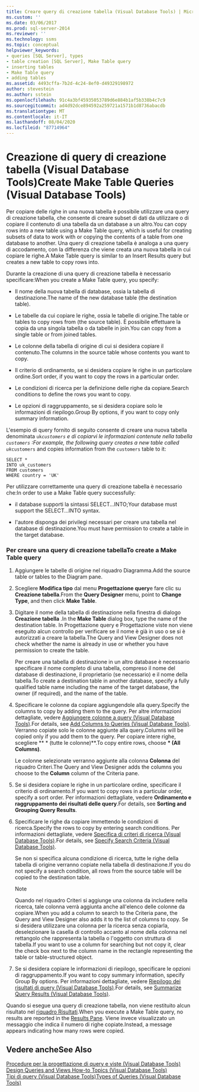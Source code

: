```yaml
---
title: Creare query di creazione tabella (Visual Database Tools) | Microsoft Docs
ms.custom: ''
ms.date: 03/06/2017
ms.prod: sql-server-2014
ms.reviewer: ''
ms.technology: ssms
ms.topic: conceptual
helpviewer_keywords:
- queries [SQL Server], types
- table creation [SQL Server], Make Table query
- inserting tables
- Make Table query
- adding tables
ms.assetid: 4493cffa-7b2d-4c24-8ef0-d49329198972
author: stevestein
ms.author: sstein
ms.openlocfilehash: 91c4a3bf45935053789d6e884b1af5b338b4c7c9
ms.sourcegitcommit: ad4d92dce894592a259721a1571b1d8736abacdb
ms.translationtype: MT
ms.contentlocale: it-IT
ms.lasthandoff: 08/04/2020
ms.locfileid: "87714964"
---
```

# <a name="create-make-table-queries-visual-database-tools"></a><span data-ttu-id="fc6df-102">Creazione di query di creazione tabella (Visual Database Tools)</span><span class="sxs-lookup"><span data-stu-id="fc6df-102">Create Make Table Queries (Visual Database Tools)</span></span>
  <span data-ttu-id="fc6df-103">Per copiare delle righe in una nuova tabella è possibile utilizzare una query di creazione tabella, che consente di creare subset di dati da utilizzare o di copiare il contenuto di una tabella da un database a un altro.</span><span class="sxs-lookup"><span data-stu-id="fc6df-103">You can copy rows into a new table using a Make Table query, which is useful for creating subsets of data to work with or copying the contents of a table from one database to another.</span></span> <span data-ttu-id="fc6df-104">Una query di creazione tabella è analoga a una query di accodamento, con la differenza che viene creata una nuova tabella in cui copiare le righe.</span><span class="sxs-lookup"><span data-stu-id="fc6df-104">A Make Table query is similar to an Insert Results query but creates a new table to copy rows into.</span></span>  
  
 <span data-ttu-id="fc6df-105">Durante la creazione di una query di creazione tabella è necessario specificare:</span><span class="sxs-lookup"><span data-stu-id="fc6df-105">When you create a Make Table query, you specify:</span></span>  
  
-   <span data-ttu-id="fc6df-106">Il nome della nuova tabella di database, ossia la tabella di destinazione.</span><span class="sxs-lookup"><span data-stu-id="fc6df-106">The name of the new database table (the destination table).</span></span>  
  
-   <span data-ttu-id="fc6df-107">Le tabelle da cui copiare le righe, ossia le tabelle di origine.</span><span class="sxs-lookup"><span data-stu-id="fc6df-107">The table or tables to copy rows from (the source table).</span></span> <span data-ttu-id="fc6df-108">È possibile effettuare la copia da una singola tabella o da tabelle in join.</span><span class="sxs-lookup"><span data-stu-id="fc6df-108">You can copy from a single table or from joined tables.</span></span>  
  
-   <span data-ttu-id="fc6df-109">Le colonne della tabella di origine di cui si desidera copiare il contenuto.</span><span class="sxs-lookup"><span data-stu-id="fc6df-109">The columns in the source table whose contents you want to copy.</span></span>  
  
-   <span data-ttu-id="fc6df-110">Il criterio di ordinamento, se si desidera copiare le righe in un particolare ordine.</span><span class="sxs-lookup"><span data-stu-id="fc6df-110">Sort order, if you want to copy the rows in a particular order.</span></span>  
  
-   <span data-ttu-id="fc6df-111">Le condizioni di ricerca per la definizione delle righe da copiare.</span><span class="sxs-lookup"><span data-stu-id="fc6df-111">Search conditions to define the rows you want to copy.</span></span>  
  
-   <span data-ttu-id="fc6df-112">Le opzioni di raggruppamento, se si desidera copiare solo le informazioni di riepilogo.</span><span class="sxs-lookup"><span data-stu-id="fc6df-112">Group By options, if you want to copy only summary information.</span></span>  
  
 <span data-ttu-id="fc6df-113">L'esempio di query fornito di seguito consente di creare una nuova tabella denominata `uk`_`customers` e di copiarvi le informazioni contenute nella tabella `customers` :</span><span class="sxs-lookup"><span data-stu-id="fc6df-113">For example, the following query creates a new table called `uk`_`customers` and copies information from the `customers` table to it:</span></span>  
  
```  
SELECT *   
INTO uk_customers  
FROM customers  
WHERE country = 'UK'  
```  
  
 <span data-ttu-id="fc6df-114">Per utilizzare correttamente una query di creazione tabella è necessario che:</span><span class="sxs-lookup"><span data-stu-id="fc6df-114">In order to use a Make Table query successfully:</span></span>  
  
-   <span data-ttu-id="fc6df-115">il database supporti la sintassi SELECT...INTO;</span><span class="sxs-lookup"><span data-stu-id="fc6df-115">Your database must support the SELECT...INTO syntax.</span></span>  
  
-   <span data-ttu-id="fc6df-116">l'autore disponga dei privilegi necessari per creare una tabella nel database di destinazione.</span><span class="sxs-lookup"><span data-stu-id="fc6df-116">You must have permission to create a table in the target database.</span></span>  
  
### <a name="to-create-a-make-table-query"></a><span data-ttu-id="fc6df-117">Per creare una query di creazione tabella</span><span class="sxs-lookup"><span data-stu-id="fc6df-117">To create a Make Table query</span></span>  
  
1.  <span data-ttu-id="fc6df-118">Aggiungere le tabelle di origine nel riquadro Diagramma.</span><span class="sxs-lookup"><span data-stu-id="fc6df-118">Add the source table or tables to the Diagram pane.</span></span>  
  
2.  <span data-ttu-id="fc6df-119">Scegliere **Modifica tipo** dal menu **Progettazione query**e fare clic su **Creazione tabella**.</span><span class="sxs-lookup"><span data-stu-id="fc6df-119">From the **Query Designer** menu, point to **Change Type**, and then click **Make Table**.</span></span>  
  
3.  <span data-ttu-id="fc6df-120">Digitare il nome della tabella di destinazione nella finestra di dialogo **Creazione tabella** .</span><span class="sxs-lookup"><span data-stu-id="fc6df-120">In the **Make Table** dialog box, type the name of the destination table.</span></span> <span data-ttu-id="fc6df-121">In Progettazione query e Progettazione viste non viene eseguito alcun controllo per verificare se il nome è già in uso o se si è autorizzati a creare la tabella.</span><span class="sxs-lookup"><span data-stu-id="fc6df-121">The Query and View Designer does not check whether the name is already in use or whether you have permission to create the table.</span></span>  
  
     <span data-ttu-id="fc6df-122">Per creare una tabella di destinazione in un altro database è necessario specificare il nome completo di una tabella, compreso il nome del database di destinazione, il proprietario (se necessario) e il nome della tabella.</span><span class="sxs-lookup"><span data-stu-id="fc6df-122">To create a destination table in another database, specify a fully qualified table name including the name of the target database, the owner (if required), and the name of the table.</span></span>  
  
4.  <span data-ttu-id="fc6df-123">Specificare le colonne da copiare aggiungendole alla query.</span><span class="sxs-lookup"><span data-stu-id="fc6df-123">Specify the columns to copy by adding them to the query.</span></span> <span data-ttu-id="fc6df-124">Per altre informazioni dettagliate, vedere [Aggiungere colonne a query &#40;Visual Database Tools&#41;](visual-database-tools.md).</span><span class="sxs-lookup"><span data-stu-id="fc6df-124">For details, see [Add Columns to Queries &#40;Visual Database Tools&#41;](visual-database-tools.md).</span></span> <span data-ttu-id="fc6df-125">Verranno copiate solo le colonne aggiunte alla query.</span><span class="sxs-lookup"><span data-stu-id="fc6df-125">Columns will be copied only if you add them to the query.</span></span> <span data-ttu-id="fc6df-126">Per copiare intere righe, scegliere \*\* \* (tutte le colonne)\*\*.</span><span class="sxs-lookup"><span data-stu-id="fc6df-126">To copy entire rows, choose **\* (All Columns)**.</span></span>  
  
     <span data-ttu-id="fc6df-127">Le colonne selezionate verranno aggiunte alla colonna **Colonna** del riquadro Criteri.</span><span class="sxs-lookup"><span data-stu-id="fc6df-127">The Query and View Designer adds the columns you choose to the **Column** column of the Criteria pane.</span></span>  
  
5.  <span data-ttu-id="fc6df-128">Se si desidera copiare le righe in un particolare ordine, specificare il criterio di ordinamento.</span><span class="sxs-lookup"><span data-stu-id="fc6df-128">If you want to copy rows in a particular order, specify a sort order.</span></span> <span data-ttu-id="fc6df-129">Per informazioni dettagliate, vedere **Ordinamento e raggruppamento dei risultati delle query**.</span><span class="sxs-lookup"><span data-stu-id="fc6df-129">For details, see **Sorting and Grouping Query Results**.</span></span>  
  
6.  <span data-ttu-id="fc6df-130">Specificare le righe da copiare immettendo le condizioni di ricerca.</span><span class="sxs-lookup"><span data-stu-id="fc6df-130">Specify the rows to copy by entering search conditions.</span></span> <span data-ttu-id="fc6df-131">Per informazioni dettagliate, vedere [Specifica di criteri di ricerca &#40;Visual Database Tools&#41;](specify-search-criteria-visual-database-tools.md).</span><span class="sxs-lookup"><span data-stu-id="fc6df-131">For details, see [Specify Search Criteria &#40;Visual Database Tools&#41;](specify-search-criteria-visual-database-tools.md).</span></span>  
  
     <span data-ttu-id="fc6df-132">Se non si specifica alcuna condizione di ricerca, tutte le righe della tabella di origine verranno copiate nella tabella di destinazione.</span><span class="sxs-lookup"><span data-stu-id="fc6df-132">If you do not specify a search condition, all rows from the source table will be copied to the destination table.</span></span>  
  
    > [!NOTE]  
    >  <span data-ttu-id="fc6df-133">Quando nel riquadro Criteri si aggiunge una colonna da includere nella ricerca, tale colonna verrà aggiunta anche all'elenco delle colonne da copiare.</span><span class="sxs-lookup"><span data-stu-id="fc6df-133">When you add a column to search to the Criteria pane, the Query and View Designer also adds it to the list of columns to copy.</span></span> <span data-ttu-id="fc6df-134">Se si desidera utilizzare una colonna per la ricerca senza copiarla, deselezionare la casella di controllo accanto al nome della colonna nel rettangolo che rappresenta la tabella o l'oggetto con struttura di tabella.</span><span class="sxs-lookup"><span data-stu-id="fc6df-134">If you want to use a column for searching but not copy it, clear the check box next to the column name in the rectangle representing the table or table-structured object.</span></span>  
  
7.  <span data-ttu-id="fc6df-135">Se si desidera copiare le informazioni di riepilogo, specificare le opzioni di raggruppamento.</span><span class="sxs-lookup"><span data-stu-id="fc6df-135">If you want to copy summary information, specify Group By options.</span></span> <span data-ttu-id="fc6df-136">Per informazioni dettagliate, vedere [Riepilogo dei risultati di query &#40;Visual Database Tools&#41;](summarize-query-results-visual-database-tools.md).</span><span class="sxs-lookup"><span data-stu-id="fc6df-136">For details, see [Summarize Query Results &#40;Visual Database Tools&#41;](summarize-query-results-visual-database-tools.md).</span></span>  
  
 <span data-ttu-id="fc6df-137">Quando si esegue una query di creazione tabella, non viene restituito alcun risultato nel [riquadro Risultati](results-pane-visual-database-tools.md).</span><span class="sxs-lookup"><span data-stu-id="fc6df-137">When you execute a Make Table query, no results are reported in the [Results Pane](results-pane-visual-database-tools.md).</span></span> <span data-ttu-id="fc6df-138">Viene invece visualizzato un messaggio che indica il numero di righe copiate.</span><span class="sxs-lookup"><span data-stu-id="fc6df-138">Instead, a message appears indicating how many rows were copied.</span></span>  
  
## <a name="see-also"></a><span data-ttu-id="fc6df-139">Vedere anche</span><span class="sxs-lookup"><span data-stu-id="fc6df-139">See Also</span></span>  
 <span data-ttu-id="fc6df-140">[Procedure per la progettazione di query e viste &#40;Visual Database Tools&#41;](design-queries-and-views-how-to-topics-visual-database-tools.md) </span><span class="sxs-lookup"><span data-stu-id="fc6df-140">[Design Queries and Views How-to Topics &#40;Visual Database Tools&#41;](design-queries-and-views-how-to-topics-visual-database-tools.md) </span></span>  
 [<span data-ttu-id="fc6df-141">Tipi di query &#40;Visual Database Tools&#41;</span><span class="sxs-lookup"><span data-stu-id="fc6df-141">Types of Queries &#40;Visual Database Tools&#41;</span></span>](types-of-queries-visual-database-tools.md)  
  
  
